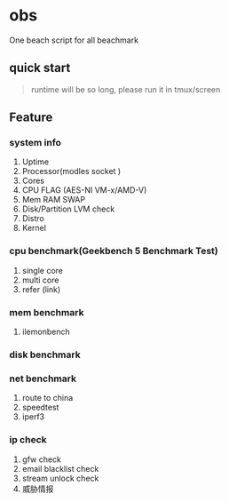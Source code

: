 # obs
One beach script for all beachmark
## quick start
> runtime will be so long, please run it in tmux/screen
## Feature
### system info
1. Uptime
2. Processor(modles socket )
3. Cores
4. CPU FLAG (AES-NI VM-x/AMD-V)
5. Mem RAM SWAP
6. Disk/Partition LVM check       
7. Distro     
8. Kernel     
### cpu benchmark(Geekbench 5 Benchmark Test)
1. single core
2. multi core
3. refer (link)
### mem benchmark
1. ilemonbench
### disk benchmark
### net benchmark
1. route to china
2. speedtest
3. iperf3
### ip check
1. gfw check
2. email blacklist check
3. stream unlock check
4. 威胁情报
